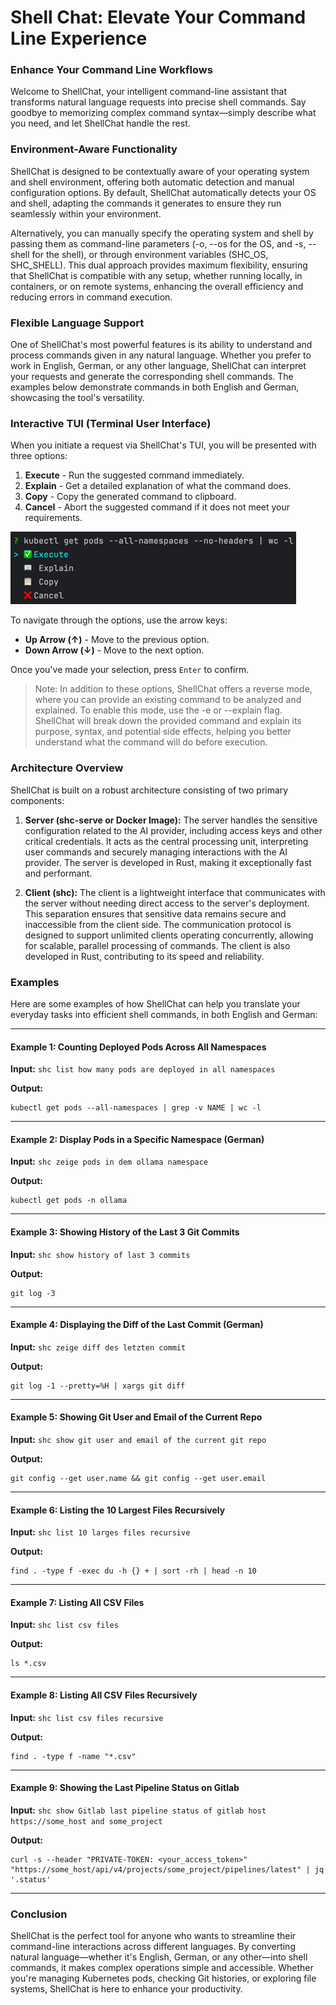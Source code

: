 # Shell Chat: Elevate Your Command Line Experience

### **Enhance Your Command Line Workflows**

Welcome to ShellChat, your intelligent command-line assistant that transforms natural language requests into precise shell commands. Say goodbye to memorizing complex command syntax—simply describe what you need, and let ShellChat handle the rest.

### **Environment-Aware Functionality**

ShellChat is designed to be contextually aware of your operating system and shell environment, offering both automatic detection and manual configuration options. By default, ShellChat automatically detects your OS and shell, adapting the commands it generates to ensure they run seamlessly within your environment.

Alternatively, you can manually specify the operating system and shell by passing them as command-line parameters (-o, --os for the OS, and -s, --shell for the shell), or through environment variables (SHC_OS, SHC_SHELL). This dual approach provides maximum flexibility, ensuring that ShellChat is compatible with any setup, whether running locally, in containers, or on remote systems, enhancing the overall efficiency and reducing errors in command execution.

### **Flexible Language Support**

One of ShellChat's most powerful features is its ability to understand and process commands given in any natural language. Whether you prefer to work in English, German, or any other language, ShellChat can interpret your requests and generate the corresponding shell commands. The examples below demonstrate commands in both English and German, showcasing the tool's versatility.

### **Interactive TUI (Terminal User Interface)**

When you initiate a request via ShellChat's TUI, you will be presented with three options:

1. **Execute** - Run the suggested command immediately.
2. **Explain** - Get a detailed explanation of what the command does.
3. **Copy** - Copy the generated command to clipboard.
4. **Cancel** - Abort the suggested command if it does not meet your requirements.

![Usage example](tui.png "Execute, Explain, Copy or Cancel")

To navigate through the options, use the arrow keys:
- **Up Arrow (↑)** - Move to the previous option.
- **Down Arrow (↓)** - Move to the next option.

Once you've made your selection, press `Enter` to confirm.

> Note:
In addition to these options, ShellChat offers a reverse mode, where you can provide an existing command to be analyzed and explained. To enable this mode, use the -e or --explain flag.  
ShellChat will break down the provided command and explain its purpose, syntax, and potential side effects, helping you better understand what the command will do before execution.

### **Architecture Overview**

ShellChat is built on a robust architecture consisting of two primary components:

1. **Server (shc-serve or Docker Image):**
   The server handles the sensitive configuration related to the AI provider, including access keys and other critical credentials. It acts as the central processing unit, interpreting user commands and securely managing interactions with the AI provider. The server is developed in Rust, making it exceptionally fast and performant.

2. **Client (shc):**
   The client is a lightweight interface that communicates with the server without needing direct access to the server's deployment. This separation ensures that sensitive data remains secure and inaccessible from the client side. The communication protocol is designed to support unlimited clients operating concurrently, allowing for scalable, parallel processing of commands. The client is also developed in Rust, contributing to its speed and reliability.

### **Examples**

Here are some examples of how ShellChat can help you translate your everyday tasks into efficient shell commands, in both English and German:

---

#### **Example 1: Counting Deployed Pods Across All Namespaces**

**Input:**
`shc list how many pods are deployed in all namespaces`

**Output:**
```shell
kubectl get pods --all-namespaces | grep -v NAME | wc -l
```

---

#### **Example 2: Display Pods in a Specific Namespace (German)**

**Input:**
`shc zeige pods in dem ollama namespace`

**Output:**
```shell
kubectl get pods -n ollama
```

---

#### **Example 3: Showing History of the Last 3 Git Commits**

**Input:**
`shc show history of last 3 commits`

**Output:**
```shell
git log -3
```

---

#### **Example 4: Displaying the Diff of the Last Commit (German)**

**Input:**
`shc zeige diff des letzten commit`

**Output:**
```shell
git log -1 --pretty=%H | xargs git diff
```

---

#### **Example 5: Showing Git User and Email of the Current Repo**

**Input:**
`shc show git user and email of the current git repo`

**Output:**
```shell
git config --get user.name && git config --get user.email
```

---

#### **Example 6: Listing the 10 Largest Files Recursively**

**Input:**
`shc list 10 larges files recursive`

**Output:**
```shell
find . -type f -exec du -h {} + | sort -rh | head -n 10
```

---

#### **Example 7: Listing All CSV Files**

**Input:**
`shc list csv files`

**Output:**
```shell
ls *.csv
```

---

#### **Example 8: Listing All CSV Files Recursively**

**Input:**
`shc list csv files recursive`

**Output:**
```shell
find . -type f -name "*.csv"
```

---

#### **Example 9: Showing the Last Pipeline Status on Gitlab**

**Input:**
`shc show Gitlab last pipeline status of gitlab host https://some_host and some_project `

**Output:**
```shell
curl -s --header "PRIVATE-TOKEN: <your_access_token>" "https://some_host/api/v4/projects/some_project/pipelines/latest" | jq '.status'
```

---

### **Conclusion**

ShellChat is the perfect tool for anyone who wants to streamline their command-line interactions across different languages. By converting natural language—whether it's English, German, or any other—into shell commands, it makes complex operations simple and accessible. Whether you're managing Kubernetes pods, checking Git histories, or exploring file systems, ShellChat is here to enhance your productivity.